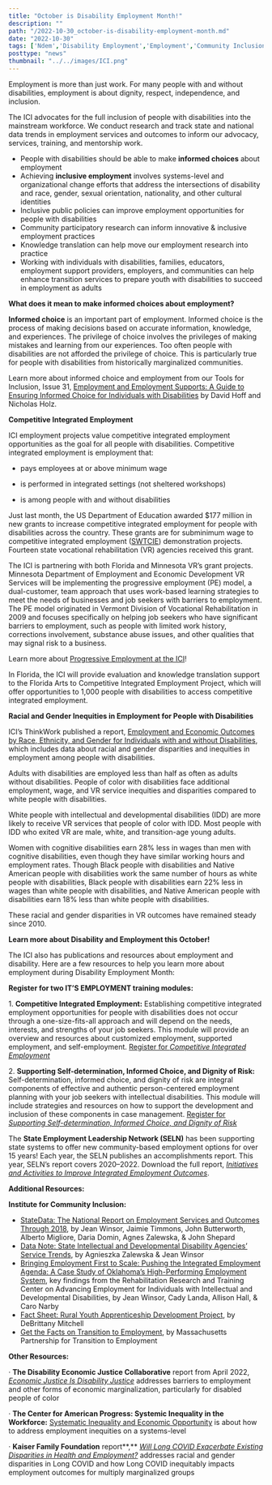 ```yaml
---
title: "October is Disability Employment Month!"
description: ""
path: "/2022-10-30_october-is-disability-employment-month.md"
date: "2022-10-30"
tags: ['Ndem','Disability Employment','Employment','Community Inclusion']
posttype: "news"
thumbnail: "../../images/ICI.png"
---
```


Employment is more than just work. For many people with and without disabilities, employment is about dignity, respect, independence, and inclusion.

The ICI advocates for the full inclusion of people with disabilities into the mainstream workforce. We conduct research and track state and national data trends in employment services and outcomes to inform our advocacy, services, training, and mentorship work.

-   People with disabilities should be able to make **informed choices** about employment
-   Achieving **inclusive employment** involves systems-level and organizational change efforts that address the intersections of disability and race, gender, sexual orientation, nationality, and other cultural identities
-   Inclusive public policies can improve employment opportunities for people with disabilities
-   Community participatory research can inform innovative & inclusive employment practices
-   Knowledge translation can help move our employment research into practice
-   Working with individuals with disabilities, families, educators, employment support providers, employers, and communities can help enhance transition services to prepare youth with disabilities to succeed in employment as adults

**What does it mean to make informed choices about employment?**

**Informed choice** is an important part of employment. Informed choice is the process of making decisions based on accurate information, knowledge, and experiences. The privilege of choice involves the privileges of making mistakes and learning from our experiences. Too often people with disabilities are not afforded the privilege of choice. This is particularly true for people with disabilities from historically marginalized communities.

Learn more about informed choice and employment from our Tools for Inclusion, Issue 31, [Employment and Employment Supports: A Guide to Ensuring Informed Choice for Individuals with Disabilities](https://archive.communityinclusion.org/pdf/TO31_F.pdf) by David Hoff and Nicholas Holz.

**Competitive Integrated Employment**

ICI employment projects value competitive integrated employment opportunities as the goal for all people with disabilities. Competitive integrated employment is employment that:

-   pays employees at or above minimum wage

-  is performed in integrated settings (not sheltered workshops)

-  is among people with and without disabilities

Just last month, the US Department of Education awarded $177 million in new grants to increase competitive integrated employment for people with disabilities across the country. These grants are for subminimum wage to competitive integrated employment ([SWTCIE](https://rsa.ed.gov/index.php/about/programs/disability-innovation-fund-subminimum-wage-to-competitive-integrated-employment)) demonstration projects. Fourteen state vocational rehabilitation (VR) agencies received this grant.

The ICI is partnering with both Florida and Minnesota VR’s grant projects. Minnesota Department of Employment and Economic Development VR Services will be implementing the progressive employment (PE) model, a dual-customer, team approach that uses work-based learning strategies to meet the needs of businesses and job seekers with barriers to employment. The PE model originated in Vermont Division of Vocational Rehabilitation in 2009 and focuses specifically on helping job seekers who have significant barriers to employment, such as people with limited work history, corrections involvement, substance abuse issues, and other qualities that may signal risk to a business.

Learn more about [Progressive Employment at the ICI](https://www.explorevr.org/progressive-employment)!

In Florida, the ICI will provide evaluation and knowledge translation support to the Florida Arts to Competitive Integrated Employment Project, which will offer opportunities to 1,000 people with disabilities to access competitive integrated employment.

**Racial and Gender Inequities in Employment for People with Disabilities**

ICI’s ThinkWork published a report, [Employment and Economic Outcomes by Race, Ethnicity, and Gender for Individuals with and without Disabilities](https://www.thinkwork.org/sites/default/files/files/trends_2017_F2b.pdf), which includes data about racial and gender disparities and inequities in employment among people with disabilities.

Adults with disabilities are employed less than half as often as adults without disabilities. People of color with disabilities face additional employment, wage, and VR service inequities and disparities compared to white people with disabilities.

White people with intellectual and developmental disabilities (IDD) are more likely to receive VR services that people of color with IDD. Most people with IDD who exited VR are male, white, and transition-age young adults.

Women with cognitive disabilities earn 28% less in wages than men with cognitive disabilities, even though they have similar working hours and employment rates. Though Black people with disabilities and Native American people with disabilities work the same number of hours as white people with disabilities, Black people with disabilities earn 22% less in wages than white people with disabilities, and Native American people with disabilities earn 18% less than white people with disabilities.

These racial and gender disparities in VR outcomes have remained steady since 2010.

**Learn more about Disability and Employment this October!**

The ICI also has publications and resources about employment and disability. Here are a few resources to help you learn more about employment during Disability Employment Month:

**Register for two IT’S EMPLOYMENT training modules:**

1\. **Competitive Integrated Employment:** Establishing competitive integrated employment opportunities for people with disabilities does not occur through a one-size-fits-all approach and will depend on the needs, interests, and strengths of your job seekers. This module will provide an overview and resources about customized employment, supported employment, and self-employment. [Register for _Competitive Integrated Employment_](https://elearning.communityinclusion.org/courses/its-employment-training-series-october-2022--september-2023)

2\. **Supporting Self-determination, Informed Choice, and Dignity of Risk:** Self-determination, informed choice, and dignity of risk are integral components of effective and authentic person-centered employment planning with your job seekers with intellectual disabilities. This module will include strategies and resources on how to support the development and inclusion of these components in case management. [Register for _Supporting Self-determination, Informed Choice, and Dignity of Risk_](https://elearning.communityinclusion.org/courses/its-employment-training-series-october-2022--september-2023)

The **State Employment Leadership Network (SELN)** has been supporting state systems to offer new community-based employment options for over 15 years! Each year, the SELN publishes an accomplishments report. This year, SELN’s report covers 2020–2022. Download the full report, [_Initiatives and Activities to Improve Integrated Employment Outcomes_](https://static.prod01.ue1.p.pcomm.net/umass/content/AR%202020-2022/AR_2020-2022mainreport.pdf).

**Additional Resources:**

**Institute for Community Inclusion:**

-   [StateData: The National Report on Employment Services and Outcomes Through 2018](https://www.thinkwork.org/sites/default/files/files/state_data_2021_F%5B3%5D.pdf), by Jean Winsor, Jaimie Timmons, John Butterworth, Alberto Migliore, Daria Domin, Agnes Zalewska, & John Shepard
-   [Data Note: State Intellectual and Developmental Disability Agencies’ Service Trends](https://scholarworks.umb.edu/cgi/viewcontent.cgi?article=1089&context=thinkwork), by Agnieszka Zalewska & Jean Winsor
-   [Bringing Employment First to Scale: Pushing the Integrated Employment Agenda: A Case Study of Oklahoma’s High-Performing Employment System](https://www.thinkwork.org/sites/default/files/files/OK%20RRTC%20brief%20ISSUE22_F.pdf), key findings from the Rehabilitation Research and Training Center on Advancing Employment for Individuals with Intellectual and Developmental Disabilities, by Jean Winsor, Cady Landa, Allison Hall, & Caro Narby
-   [Fact Sheet: Rural Youth Apprenticeship Development Project](https://www.explorevr.org/sites/explorevr.org/files/files/RYAD_fact%20sheet4%20(2).pdf), by DeBrittany Mitchell
-   [Get the Facts on Transition to Employment](https://employmentfirstma.org/files/getfacts_1_F.pdf), by Massachusetts Partnership for Transition to Employment

**Other Resources:**

· **The Disability Economic Justice Collaborative** report from April 2022, [_Economic Justice Is Disability Justice_](https://tcf.org/content/report/economic-justice-disability-justice/) addresses barriers to employment and other forms of economic marginalization, particularly for disabled people of color

· **The Center for American Progress: Systemic Inequality in the Workforce:** [Systematic Inequality and Economic Opportunity](https://www.americanprogress.org/issues/race/reports/2019/08/07/472910/systematic-inequality-economic-opportunity/) is about how to address employment inequities on a systems-level

· **Kaiser Family Foundation** report**,** [_Will Long COVID Exacerbate Existing Disparities in Health and Employment?_](https://www.kff.org/policy-watch/will-long-covid-exacerbate-existing-disparities-in-health-and-employment/) addresses racial and gender disparities in Long COVID and how Long COVID inequitably impacts employment outcomes for multiply marginalized groups
